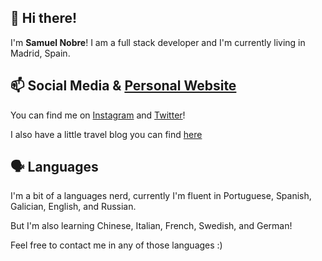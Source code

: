 ## 👋 Hi there! 

I'm **Samuel Nobre**! I am a full stack developer and I'm currently living in Madrid, Spain.  

## 📫 Social Media & [Personal Website](https://samuelnbr.com/)

You can find me on [Instagram](https://instagram.com/samuelnbr/) and [Twitter](https://twitter.com/freonoma)! 

I also have a little travel blog you can find [here](https://freonoma.travel.blog/)  

## 🗣️ Languages  

I'm a bit of a languages nerd, currently I'm fluent in Portuguese, Spanish, Galician, English, and Russian.  

But I'm also learning Chinese, Italian, French, Swedish, and German!  

Feel free to contact me in any of those languages :)  



<!--
**freonoma/freonoma** is a ✨ _special_ ✨ repository because its `README.md` (this file) appears on your GitHub profile.

Here are some ideas to get you started:

- 🔭 I’m currently working on ...
- 🌱 I’m currently learning ...
- 👯 I’m looking to collaborate on ...
- 🤔 I’m looking for help with ...
- 💬 Ask me about ...
- 📫 How to reach me: ...
- 😄 Pronouns: ...
- ⚡ Fun fact: ...
-->
